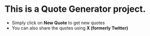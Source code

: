 # This is a Quote Generator project.
 - Simply click on **New Quote** to get new quotes
 - You can also share the quotes using **X (formerly Twitter)**
